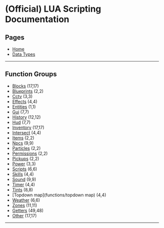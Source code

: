 
# (Official) LUA Scripting Documentation

## Pages

- [Home](../index)
- [Data Types](data-types)

___

## Function Groups

- [Blocks](functions/blocks) (17,17)
- [Blueprints](functions/blueprints) (2,2)
- [Cctv](functions/cctv) (3,3)
- [Effects](functions/effects) (4,4)
- [Entities](functions/entities) (1,1)
- [Gui](functions/gui) (7,7)
- [History](functions/history) (12,12)
- [Hud](functions/hud) (7,7)
- [Inventory](functions/inventory) (17,17)
- [Intersect](functions/intersect) (4,4)
- [Items](functions/items) (2,2)
- [Npcs](functions/npcs) (9,9)
- [Particles](functions/particles) (2,2)
- [Permissions](functions/permissions) (2,2)
- [Pickups](functions/pickups) (2,2)
- [Power](functions/power) (3,3)
- [Scripts](functions/scripts) (6,6)
- [Skills](functions/skills) (4,4)
- [Sound](functions/sound) (9,9)
- [Timer](functions/timer) (4,4)
- [Tints](functions/tints) (8,8)
- [Topdown map](functions/topdown map) (4,4)
- [Weather](functions/weather) (6,6)
- [Zones](functions/zones) (11,11)
- [Getters](functions/getters) (49,48)
- [Other](functions/other) (17,17)

___
